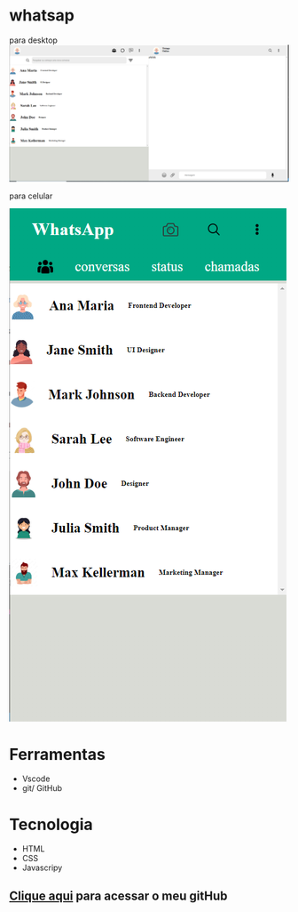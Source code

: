 # whatsap


para desktop 
![](./imagensReadme/telaDesktop.png) 


para celular

![](./imagensReadme/readmeCell.png)
# Ferramentas 
+ Vscode
+ git/ GitHub
# Tecnologia
+ HTML
+ CSS
+ Javascripy



## [Clique aqui](https://github.com/rufinoguilherme633?) para acessar o meu gitHub


